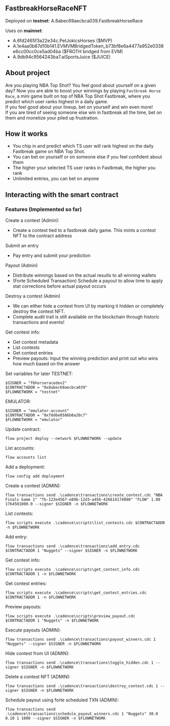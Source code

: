 ## FastbreakHorseRaceNFT

Deployed on **testnet**: A.8abec69aecbca039.FastbreakHorseRace

Uses on **mainnet**:
- A.6fd2465f3a22e34c.PetJokicsHorses ($MVP)
- A.1e4aa0b87d10b141.EVMVMBridgedToken_b73bf8e6a4477a952e0338e6cc00cc0ce5ad04ba ($FROTH bridged from EVM)
- A.9db94c9564243ba7.aiSportsJuice ($JUICE)

## About project

Are you playing NBA Top Shot? You feel good about yourself on a given day? 
Now you are able to boost your winnings by playing `Fastbreak Horse Race`, a mini game built on top of NBA Top Shot Fastbreak, where you predict which user ranks highest in a daily game.  
If you feel good about your lineup, bet on yourself and win even more!  
If you are tired of seeing someone else win in fastbreak all the time, bet on them and monetize your piled up frustration.


## How it works
- You chip in and predict which TS user will rank highest on the daily Fastbreak game on NBA Top Shot.
- You can bet on yourself or on someone else if you feel confident about them
- The higher your selected TS user ranks in Fastbreak, the higher you rank
- Unlimited entries, you can bet on anyone 


## Interacting with the smart contract
### Features (Implemented so far)

Create a contest (Admin):
- Create a contest tied to a fastbreak daily game. This mints a contest NFT to the contract address

Submit an entry
- Pay entry and submit your prediction

Payout (Admin)
- Distribute winnings based on the actual results to all winning wallets
- (Forte Scheduled Transaction) Schedule a payout to allow time to apply stat corrections before actual payout occurs

Destroy a contest (Admin)
- We can either hide a contest from UI by marking it hidden or completely destroy the contest NFT. 
- Complete audit trail is still available on the blockchain through historic transactions and events!

Get contest info:
- Get contest metadata
- List contests
- Get contest entries
- Preview payouts: Input the winning prediction and print out who wins how much based on the answer


Set variables for later
TESTNET:
```
$SIGNER = "fbhorseracedev2"
$CONTRACTADDR = "0x8abec69aecbca039"
$FLOWNETWORK = "testnet"
```

EMULATOR:
```
$SIGNER = "emulator-account"
$CONTRACTADDR = "0xf8d6e0586b0a20c7"
$FLOWNETWORK = "emulator"
```

Update contract:
```
flow project deploy --network $FLOWNETWORK --update 
```

List accounts:
```
flow accounts list
```

Add a deployment:
```
flow config add deployment
```

Create a contest (ADMIN):
```
flow transactions send .\cadence\transactions\create_contest.cdc "NBA Finals Game 1" "fb-123e4567-e89b-12d3-a456-426614174000" "FLOW" 1.00 1764501000.0 --signer $SIGNER -n $FLOWNETWORK
```

List contests:
```
flow scripts execute .\cadence\scripts\list_contests.cdc $CONTRACTADDR -n $FLOWNETWORK
```

Add entry:
```
flow transactions send .\cadence\transactions\add_entry.cdc $CONTRACTADDR 1 "Nuggets" --signer $SIGNER -n $FLOWNETWORK
```

Get contest info:
```
flow scripts execute .\cadence\scripts\get_contest_info.cdc $CONTRACTADDR 1 -n $FLOWNETWORK
```

Get contest entries:
```
flow scripts execute .\cadence\scripts\get_contest_entries.cdc $CONTRACTADDR 1 -n $FLOWNETWORK
```

Preview payouts:
```
flow scripts execute .\cadence\scripts\preview_payout.cdc $CONTRACTADDR 1 "Nuggets" -n $FLOWNETWORK
```

Execute payouts (ADMIN):
```
flow transactions send .\cadence\transactions\payout_winners.cdc 1 "Nuggets" --signer $SIGNER -n $FLOWNETWORK
```

Hide contest from UI (ADMIN):
```
flow transactions send .\cadence\transactions\toggle_hidden.cdc 1 --signer $SIGNER -n $FLOWNETWORK
```

Delete a contest NFT (ADMIN):
```
flow transactions send .\cadence\transactions\destroy_contest.cdc 1 --signer $SIGNER -n $FLOWNETWORK
```

Schedule payout using forte scheduled TXN (ADMIN):
```
flow transactions send .\cadence\transactions\schedule_payout_winners.cdc 1 "Nuggets" 30.0 0.10 1 1000 --signer $SIGNER -n $FLOWNETWORK
```

